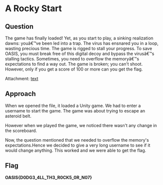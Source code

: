 # A Rocky Start

## Question

The game has finally loaded! Yet, as you start to play, a sinking realization dawns: youâ€™ve been led into a trap. The virus has ensnared you in a loop, wasting precious time. The game is rigged to stall your progress. To save OASIS, you must break free of this digital decoy and bypass the virusâ€™s stalling tactics. Sometimes, you need to overflow the memoryâ€™s expectations to find a way out. The game is broken; you can't shoot. However, only if you get a score of 100 or more can you get the flag.

Attachment: [text](Asteroids.x86_64)

## Approach

When we opened the file, it loaded a Unity game. We had to enter a username to start the game. The game was about trying to escape an asteroid belt.

However when we played the game, we noticed there wasn't any change in the scoreboard.

Now, the question mentioned that we needed to overflow the memory's expectations.Hence we decided to give a very long username  to see if it would change anything. This worked and we were able to get the flag.

## Flag

**OASIS{D0DG3_4LL_TH3_R0CK5_0R_N07}**
